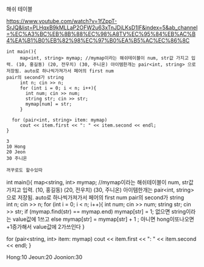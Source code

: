 해쉬 테이블 

https://www.youtube.com/watch?v=1fZppT-SrJQ&list=PLHqxB9kMLLaP2OFW2u63xTnJDjLKsD1IF&index=5&ab_channel=%EC%A3%BC%EB%8B%88%EC%98%A8TV%EC%95%84%EB%AC%B4%EA%B1%B0%EB%82%98%EC%97%B0%EA%B5%AC%EC%86%8C


```
int main(){
     map<int, string> mymap; //mymap이라는 해쉬테이블이 num, str값 가지고 입력. (10, 홍길동) (20, 전우치) (30, 주니온) 아이템한개는 pair<int, string> 으로 저장됨. auto로 하나씩가져가서 페어의 first num
pair의 second가 string   
     int n; cin >> n;
     for (int i = 0; i < n; i++){
       int num; cin >> num;
       string str; cin >> str;
       mymap[num] = str;
     }

  for (pair<int, string> item: mymap)
     cout << item.first << ": " << item.second << endl;
}

3
10 Hong
20 Jeon
30 주니온

꺼꾸로도 할수있따
```

int main(){
     map<string, int> mymap; //mymap이라는 해쉬테이블이 num, str값 가지고 입력. (10, 홍길동) (20, 전우치) (30, 주니온) 아이템한개는 pair<int, string> 으로 저장됨. auto로 하나씩가져가서 페어의 first num
pair의 second가 string   
     int n; cin >> n;
     for (int i = 0; i < n; i++){
       int num; cin >> num;
       string str; cin >> str;
       if (mymap.find(str) == mymap.end)
           mymap[str] = 1; 없으면 string이라는 value값에 1쓰고
       else
         mymap[str] = mymap[str] + 1 ; 아니면 hong이또나오면 +1증가해서 value값에 2가쓰인다
     }

  for (pair<string, int> item: mymap)
     cout << item.first << ": " << item.second << endl;
}

Hong:10
  Jeoun:20
    Joonion:30

```

